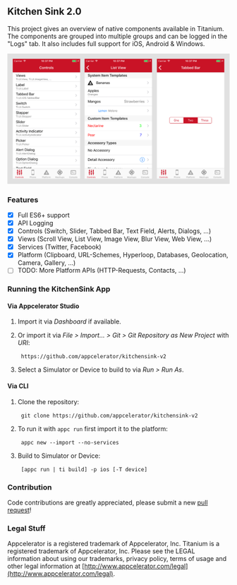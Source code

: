 ## Kitchen Sink 2.0

This project gives an overview of native components available in Titanium. 
The components are grouped into multiple groups and can be logged in the "Logs" tab. 
It also includes full support for iOS, Android & Windows.

![screenshot](screenshot.png)


### Features
- [x] Full ES6+ support
- [x] API Logging
- [x] Controls (Switch, Slider, Tabbed Bar, Text Field, Alerts, Dialogs, ...)
- [x] Views (Scroll View, List View, Image View, Blur View, Web View, ...)
- [x] Services (Twitter, Facebook)
- [x] Platform (Clipboard, URL-Schemes, Hyperloop, Databases, Geolocation, Camera, Gallery, ...)
- [ ] TODO: More Platform APIs (HTTP-Requests, Contacts, ...)

### Running the KitchenSink App

#### Via Appcelerator Studio

1. Import it via *Dashboard* if available.
2. Or import it via *File > Import... > Git > Git Repository as New Project* with *URI*:

		https://github.com/appcelerator/kitchensink-v2

3. Select a Simulator or Device to build to via *Run > Run As*.

#### Via CLI

1. Clone the repository:

		git clone https://github.com/appcelerator/kitchensink-v2

2. To run it with `appc run` first import it to the platform:

		appc new --import --no-services

3. Build to Simulator or Device:

		[appc run | ti build] -p ios [-T device]

### Contribution

Code contributions are greatly appreciated, please submit a new [pull request](https://github.com/appcelerator/kitchensink-v2/pull/new/master)!

### Legal Stuff

Appcelerator is a registered trademark of Appcelerator, Inc. Titanium is
a registered trademark of Appcelerator, Inc.  Please see the LEGAL information about using our trademarks,
privacy policy, terms of usage and other legal information at [http://www.appcelerator.com/legal](http://www.appcelerator.com/legal).

